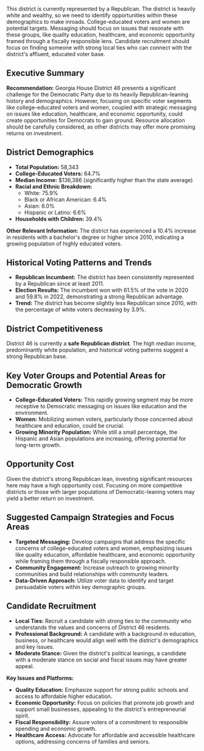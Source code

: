 <thinking> This district is currently represented by a Republican. The district is heavily white and wealthy, so we need to identify opportunities within these demographics to make inroads. College-educated voters and women are potential targets. Messaging should focus on issues that resonate with these groups, like quality education, healthcare, and economic opportunity framed through a fiscally responsible lens. Candidate recruitment should focus on finding someone with strong local ties who can connect with the district's affluent, educated voter base. </thinking>

<report>

## Executive Summary

**Recommendation:**  Georgia House District 46 presents a significant challenge for the Democratic Party due to its heavily Republican-leaning history and demographics. However,  focusing on specific voter segments like college-educated voters and women, coupled with strategic messaging on issues like education, healthcare, and economic opportunity, could create opportunities for Democrats to gain ground.  Resource allocation should be carefully considered, as other districts may offer more promising returns on investment.

## District Demographics

* **Total Population:** 58,343
* **College-Educated Voters:** 64.7%
* **Median Income:** $136,386 (significantly higher than the state average)
* **Racial and Ethnic Breakdown:**
    * White: 75.9%
    * Black or African American: 6.4%
    * Asian: 6.0%
    * Hispanic or Latino: 6.6%
* **Households with Children:** 39.4% 

**Other Relevant Information:** The district has experienced a 10.4% increase in residents with a bachelor's degree or higher since 2010, indicating a growing population of highly educated voters. 

## Historical Voting Patterns and Trends

* **Republican Incumbent:**  The district has been consistently represented by a Republican since at least 2011.
* **Election Results:**  The incumbent won with 61.5% of the vote in 2020 and 59.8% in 2022, demonstrating a strong Republican advantage.
* **Trend:** The district has become slightly less Republican since 2010, with the percentage of white voters decreasing by 3.9%.

## District Competitiveness

District 46 is currently a **safe Republican district**.  The high median income, predominantly white population, and historical voting patterns suggest a strong Republican base.

## Key Voter Groups and Potential Areas for Democratic Growth

* **College-Educated Voters:**  This rapidly growing segment may be more receptive to Democratic messaging on issues like education and the environment.
* **Women:**  Mobilizing women voters, particularly those concerned about healthcare and education, could be crucial. 
* **Growing Minority Population:** While still a small percentage, the Hispanic and Asian populations are increasing, offering potential for long-term growth.

## Opportunity Cost

Given the district's strong Republican lean, investing significant resources here may have a high opportunity cost.  Focusing on more competitive districts or those with larger populations of Democratic-leaning voters may yield a better return on investment.

## Suggested Campaign Strategies and Focus Areas

* **Targeted Messaging:** Develop campaigns that address the specific concerns of college-educated voters and women, emphasizing issues like quality education, affordable healthcare, and economic opportunity while framing them through a fiscally responsible approach. 
* **Community Engagement:**  Increase outreach to growing minority communities and build relationships with community leaders.
* **Data-Driven Approach:** Utilize voter data to identify and target persuadable voters within key demographic groups.

## Candidate Recruitment

* **Local Ties:**  Recruit a candidate with strong ties to the community who understands the values and concerns of District 46 residents.
* **Professional Background:**  A candidate with a background in education, business, or healthcare would align well with the district's demographics and key issues. 
* **Moderate Stance:**  Given the district's political leanings, a candidate with a moderate stance on social and fiscal issues may have greater appeal.

**Key Issues and Platforms:**

* **Quality Education:** Emphasize support for strong public schools and access to affordable higher education.
* **Economic Opportunity:** Focus on policies that promote job growth and support small businesses, appealing to the district's entrepreneurial spirit.
* **Fiscal Responsibility:**  Assure voters of a commitment to responsible spending and economic growth.
* **Healthcare Access:** Advocate for affordable and accessible healthcare options, addressing concerns of families and seniors.

</report>
